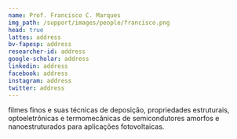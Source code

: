 ```yaml
---
name: Prof. Francisco C. Marques
img_path: /support/images/people/francisco.png
head: true
lattes: address
bv-fapesp: address
researcher-id: address
google-scholar: address
linkedin: address
facebook: address
instagram: address
twitter: address
---
```

filmes finos e suas técnicas de deposição, propriedades estruturais,
optoeletrônicas e termomecânicas de semicondutores amorfos e nanoestruturados
para aplicações fotovoltaicas.
